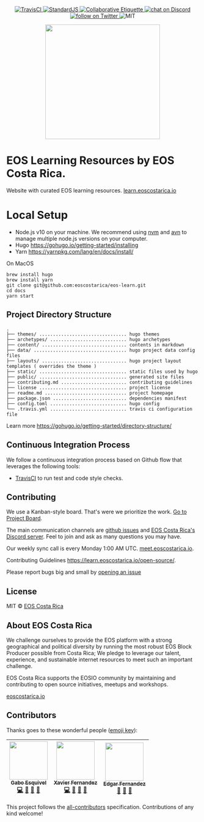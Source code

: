 <p align="center">
	<a href="https://travis-ci.org/eoscostarica/eos-learning-resources">
		<img src="https://travis-ci.org/eoscostarica/eos-learning-resources.svg?branch=master" alt="TravisCI">
	</a>
	<a href="http://standardjs.com">
		<img src="https://img.shields.io/badge/code%20style-standard-brightgreen.svg" alt="StandardJS">
	</a>
	<a href="https://git.io/col">
		<img src="https://img.shields.io/badge/%E2%9C%93-collaborative_etiquette-brightgreen.svg" alt="Collaborative Etiquette">
	</a>
	<a href="https://discord.gg/bBpQHym">
		<img src="https://img.shields.io/discord/447118387118735380.svg?logo=discord" alt="chat on Discord">
	</a>
	<a href="https://twitter.com/intent/follow?screen_name=eoscostarica">
		<img src="https://img.shields.io/twitter/follow/eoscostarica.svg?style=social&logo=twitter" alt="follow on Twitter">
	</a>
	<img src="https://img.shields.io/dub/l/vibe-d.svg" alt="MIT">
</p>

<p align="center">
	<a href="https://eoscostarica.io">
		<img src="https://cdn.rawgit.com/eoscostarica/assets/574d20a6/logos/eoscolors-transparent.png" width="300">
	</a>
</p>

# EOS Learning Resources by EOS Costa Rica.

Website with curated EOS learning resources.  [learn.eoscostarica.io](https://learn.eoscostarica.io)

# Local Setup

- Node.js v10 on your machine. We recommend using [nvm](https://github.com/creationix/nvm) and [avn](https://github.com/wbyoung/avn) to manage multiple node.js versions on your computer.
- Hugo https://gohugo.io/getting-started/installing
- Yarn https://yarnpkg.com/lang/en/docs/install/

On MacOS

```
brew install hugo
brew install yarn
git clone git@github.com:eoscostarica/eos-learn.git
cd docs
yarn start
```

## Project Directory Structure

```
.
├── themes/ ................................ hugo themes
├── archetypes/ ............................ hugo archetypes
├── content/ ............................... contents in markdown
├── data/ .................................. hugo project data config files
├── layouts/ ............................... hugo project layout templates ( overrides the theme )
├── static/ ................................ static files used by hugo
├── public/ ................................ generated site files
├── contributing.md ........................ contributing guidelines
├── license ................................ project license
├── readme.md .............................. project homepage
├── package.json ........................... dependencies manifest
├── config.toml ............................ hugo config
└── .travis.yml ............................ travis ci configuration file
```

Learn more https://gohugo.io/getting-started/directory-structure/

## Continuous Integration Process

We follow a continuous integration process based on Github flow that leverages the following tools:

- [TravisCI](https://travis-ci.org/) to run test and code style checks.

## Contributing

We use a Kanban-style board. That's were we prioritize the work. [Go to Project Board](https://github.com/eoscostarica/eos-learn/projects/1).

The main communication channels are [github issues](https://github.com/eoscostarica/eos-learn/issues) and [EOS Costa Rica's Discord server](https://eoscostarica.io/discord). Feel to join and ask as many questions you may have.

Our weekly sync call is every Monday 1:00 AM UTC. [meet.eoscostarica.io](https:/meet.eoscostarica.io).

Contributing Guidelines https://learn.eoscostarica.io/open-source/.

Please report bugs big and small by [opening an issue](https://github.com/eoscostarica/eos-learn/issues)

## License

MIT © [EOS Costa Rica](https://eoscostarica.io)  

## About EOS Costa Rica

We challenge ourselves to provide the EOS platform with a strong geographical and political diversity by running the most robust EOS Block Producer possible from Costa Rica; We pledge to leverage our talent, experience, and sustainable internet resources to meet such an important challenge.

EOS Costa Rica supports the EOSIO community by maintaining and contributing to open source initiatives, meetups and workshops.

[eoscostarica.io](https://eoscostarica.io)

## Contributors

Thanks goes to these wonderful people ([emoji key](https://github.com/kentcdodds/all-contributors#emoji-key)):

<!-- ALL-CONTRIBUTORS-LIST:START - Do not remove or modify this section -->
<!-- prettier-ignore -->
| [<img src="https://avatars0.githubusercontent.com/u/391270?v=4" width="100px;"/><br /><sub><b>Gabo Esquivel</b></sub>](https://gaboesquivel.com)<br />[💻](https://github.com/eoscostarica/eos-learn/commits?author=gaboesquivel "Code") [👀](#review-gaboesquivel "Reviewed Pull Requests") [📝](#blog-gaboesquivel "Blogposts") [📢](#talk-gaboesquivel "Talks") | [<img src="https://avatars0.githubusercontent.com/u/5632966?v=4" width="100px;"/><br /><sub><b>Xavier Fernandez</b></sub>](https://eoscostarica.io)<br />[💻](https://github.com/eoscostarica/eos-learn/commits?author=xavier506 "Code") [👀](#review-xavier506 "Reviewed Pull Requests") [📝](#blog-xavier506 "Blogposts") [📢](#talk-xavier506 "Talks") | [<img src="https://avatars2.githubusercontent.com/u/40245170?v=4" width="100px;"/><br /><sub><b>Edgar Fernandez</b></sub>](http://www.eoscostarica.io)<br />[👀](#review-edgar-eoscostarica "Reviewed Pull Requests") [📝](#blog-edgar-eoscostarica "Blogposts") [📢](#talk-edgar-eoscostarica "Talks") |
| :---: | :---: | :---: |
<!-- ALL-CONTRIBUTORS-LIST:END -->

This project follows the [all-contributors](https://github.com/kentcdodds/all-contributors) specification. Contributions of any kind welcome!
